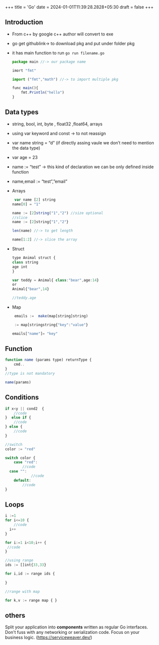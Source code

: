+++
title = 'Go'
date = 2024-01-01T11:39:28.2828+05:30
draft = false
+++ 

## Introduction

- From c++ by google c++ author will convert to exe
    
- go get githublink→ to download pkg and put under folder pkg
    
- it has main function to run `go run filename.go`
    
    ```jsx
    package main //-> our package name 
    
    imort "fmt"
    
    import ("fmt","math") //-> to import multiple pkg
    
    func main(){
    	fmt.Println("hello")
    }
    ```
    

## Data types

- string, bool, int, byte , float32 ,float64, arrays
    
- using var keyword and const → to not reassign
    
- var name string = “d” (if directly assing vaule we don’t need to mention the data type)
    
- var age = 23
    
- name := “test” → this kind of declaration we can be only defined inside function
    
- name,email := “test”,”email”
    
- Arrays
    
    ```jsx
     var name [2] string 
    name[0] = "1"
    
    name := [2]string("1","2") //size optional
    //slice 
    name := [2]string{"1","2"}
    
    len(name) //-> to get length
    
    name[1:2] //-> slice the array
    ```
    
- Struct
    
    ```jsx
    type Animal struct {
    class string
    age int
    }
    
    var teddy = Animal{ class:"bear",age:14}
    or 
    Animal{"bear",14}
    
    //teddy.age
    ```
    
- Map
    
    ```jsx
     emails :=  make(map[string]string)
    
     := map[stringstring{"key":"value"}
    
    emails["name"]= "key"
    ```
    

## Function

```jsx
function name (params type) returnType {
	cmd..
}
//type is not mandatory

name(params)
```

## Conditions

```jsx
if x<y || cond2  {
	//code
}  else if {
	//code
} else {
	//code
}

//switch
color := "red"

switch color {
	case "red":
		//code
  case "":
			//code
	default:
		//code
}
```

## Loops

```jsx
i :=1
for i<=10 {
	//code 
  i++
}

for i:=1 i<10;i++ {
 //code
}

//using range
ids := []int{33,33}

for i,id := range ids {
	
}

//range with map

for k,v := range map { }

```



## others 


Split your application into **components** written as regular Go interfaces. Don't fuss with any networking or serialization code. Focus on your business logic. (https://serviceweaver.dev/)